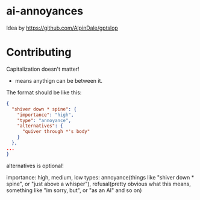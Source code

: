 # ai-annoyances

Idea by https://github.com/AlpinDale/gptslop

# Contributing
Capitalization doesn't matter!
* means anythign can be between it.

The format should be like this:
```json
{
  "shiver down * spine": {
    "importance": "high",
    "type": "annoyance",
    "alternatives": {
      "quiver through *'s body"
    }
  },
...
}
```

alternatives is optional!

importance: high, medium, low
types: annoyance(things like "shiver down * spine", or "just above a whisper"), refusal(pretty obvious what this means, something like "im sorry, but", or "as an AI" and so on)
